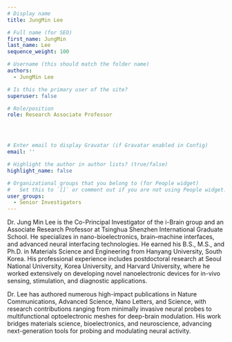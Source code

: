 ```yaml
---
# Display name
title: JungMin Lee

# Full name (for SEO)
first_name: JungMin
last_name: Lee
sequence_weight: 100

# Username (this should match the folder name)
authors:
  - JungMin Lee

# Is this the primary user of the site?
superuser: false

# Role/position
role: Research Associate Professor




# Enter email to display Gravatar (if Gravatar enabled in Config)
email: ''

# Highlight the author in author lists? (true/false)
highlight_name: false

# Organizational groups that you belong to (for People widget)
#   Set this to `[]` or comment out if you are not using People widget.
user_groups:
  - Senior Investigators
---
```


Dr. Jung Min Lee is the Co-Principal Investigator of the i-Brain group and an Associate Research Professor at Tsinghua Shenzhen International Graduate School. He specializes in nano-bioelectronics, brain–machine interfaces, and advanced neural interfacing technologies. He earned his B.S., M.S., and Ph.D. in Materials Science and Engineering from Hanyang University, South Korea. His professional experience includes postdoctoral research at Seoul National University, Korea University, and Harvard University, where he worked extensively on developing novel nanoelectronic devices for in-vivo sensing, stimulation, and diagnostic applications.

Dr. Lee has authored numerous high-impact publications in Nature Communications, Advanced Science, Nano Letters, and Science, with research contributions ranging from minimally invasive neural probes to multifunctional optoelectronic meshes for deep-brain modulation. His work bridges materials science, bioelectronics, and neuroscience, advancing next-generation tools for probing and modulating neural activity.